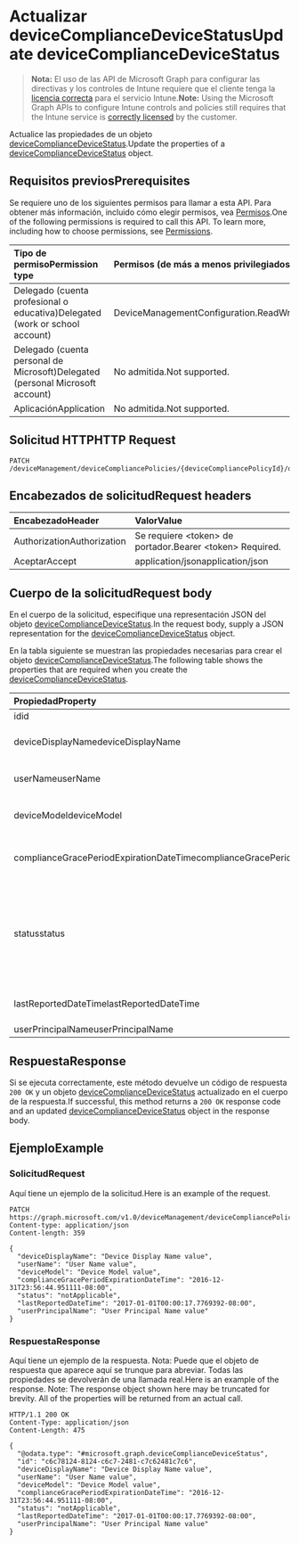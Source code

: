 # <a name="update-devicecompliancedevicestatus"></a><span data-ttu-id="545c3-101">Actualizar deviceComplianceDeviceStatus</span><span class="sxs-lookup"><span data-stu-id="545c3-101">Update deviceComplianceDeviceStatus</span></span>

> <span data-ttu-id="545c3-102">**Nota:** El uso de las API de Microsoft Graph para configurar las directivas y los controles de Intune requiere que el cliente tenga la [licencia correcta](https://go.microsoft.com/fwlink/?linkid=839381) para el servicio Intune.</span><span class="sxs-lookup"><span data-stu-id="545c3-102">**Note:** Using the Microsoft Graph APIs to configure Intune controls and policies still requires that the Intune service is [correctly licensed](https://go.microsoft.com/fwlink/?linkid=839381) by the customer.</span></span>

<span data-ttu-id="545c3-103">Actualice las propiedades de un objeto [deviceComplianceDeviceStatus](../resources/intune_deviceconfig_devicecompliancedevicestatus.md).</span><span class="sxs-lookup"><span data-stu-id="545c3-103">Update the properties of a [deviceComplianceDeviceStatus](../resources/intune_deviceconfig_devicecompliancedevicestatus.md) object.</span></span>
## <a name="prerequisites"></a><span data-ttu-id="545c3-104">Requisitos previos</span><span class="sxs-lookup"><span data-stu-id="545c3-104">Prerequisites</span></span>
<span data-ttu-id="545c3-p101">Se requiere uno de los siguientes permisos para llamar a esta API. Para obtener más información, incluido cómo elegir permisos, vea [Permisos](../../../concepts/permissions_reference.md).</span><span class="sxs-lookup"><span data-stu-id="545c3-p101">One of the following permissions is required to call this API. To learn more, including how to choose permissions, see [Permissions](../../../concepts/permissions_reference.md).</span></span>

|<span data-ttu-id="545c3-107">Tipo de permiso</span><span class="sxs-lookup"><span data-stu-id="545c3-107">Permission type</span></span>|<span data-ttu-id="545c3-108">Permisos (de más a menos privilegiados)</span><span class="sxs-lookup"><span data-stu-id="545c3-108">Permissions (from most to least privileged)</span></span>|
|:---|:---|
|<span data-ttu-id="545c3-109">Delegado (cuenta profesional o educativa)</span><span class="sxs-lookup"><span data-stu-id="545c3-109">Delegated (work or school account)</span></span>|<span data-ttu-id="545c3-110">DeviceManagementConfiguration.ReadWrite.All</span><span class="sxs-lookup"><span data-stu-id="545c3-110">DeviceManagementConfiguration.ReadWrite.All</span></span>|
|<span data-ttu-id="545c3-111">Delegado (cuenta personal de Microsoft)</span><span class="sxs-lookup"><span data-stu-id="545c3-111">Delegated (personal Microsoft account)</span></span>|<span data-ttu-id="545c3-112">No admitida.</span><span class="sxs-lookup"><span data-stu-id="545c3-112">Not supported.</span></span>|
|<span data-ttu-id="545c3-113">Aplicación</span><span class="sxs-lookup"><span data-stu-id="545c3-113">Application</span></span>|<span data-ttu-id="545c3-114">No admitida.</span><span class="sxs-lookup"><span data-stu-id="545c3-114">Not supported.</span></span>|

## <a name="http-request"></a><span data-ttu-id="545c3-115">Solicitud HTTP</span><span class="sxs-lookup"><span data-stu-id="545c3-115">HTTP Request</span></span>
<!-- {
  "blockType": "ignored"
}
-->
``` http
PATCH /deviceManagement/deviceCompliancePolicies/{deviceCompliancePolicyId}/deviceStatuses/{deviceComplianceDeviceStatusId}
```

## <a name="request-headers"></a><span data-ttu-id="545c3-116">Encabezados de solicitud</span><span class="sxs-lookup"><span data-stu-id="545c3-116">Request headers</span></span>
|<span data-ttu-id="545c3-117">Encabezado</span><span class="sxs-lookup"><span data-stu-id="545c3-117">Header</span></span>|<span data-ttu-id="545c3-118">Valor</span><span class="sxs-lookup"><span data-stu-id="545c3-118">Value</span></span>|
|:---|:---|
|<span data-ttu-id="545c3-119">Authorization</span><span class="sxs-lookup"><span data-stu-id="545c3-119">Authorization</span></span>|<span data-ttu-id="545c3-120">Se requiere &lt;token&gt; de portador.</span><span class="sxs-lookup"><span data-stu-id="545c3-120">Bearer &lt;token&gt; Required.</span></span>|
|<span data-ttu-id="545c3-121">Aceptar</span><span class="sxs-lookup"><span data-stu-id="545c3-121">Accept</span></span>|<span data-ttu-id="545c3-122">application/json</span><span class="sxs-lookup"><span data-stu-id="545c3-122">application/json</span></span>|

## <a name="request-body"></a><span data-ttu-id="545c3-123">Cuerpo de la solicitud</span><span class="sxs-lookup"><span data-stu-id="545c3-123">Request body</span></span>
<span data-ttu-id="545c3-124">En el cuerpo de la solicitud, especifique una representación JSON del objeto [deviceComplianceDeviceStatus](../resources/intune_deviceconfig_devicecompliancedevicestatus.md).</span><span class="sxs-lookup"><span data-stu-id="545c3-124">In the request body, supply a JSON representation for the [deviceComplianceDeviceStatus](../resources/intune_deviceconfig_devicecompliancedevicestatus.md) object.</span></span>

<span data-ttu-id="545c3-125">En la tabla siguiente se muestran las propiedades necesarias para crear el objeto [deviceComplianceDeviceStatus](../resources/intune_deviceconfig_devicecompliancedevicestatus.md).</span><span class="sxs-lookup"><span data-stu-id="545c3-125">The following table shows the properties that are required when you create the [deviceComplianceDeviceStatus](../resources/intune_deviceconfig_devicecompliancedevicestatus.md).</span></span>

|<span data-ttu-id="545c3-126">Propiedad</span><span class="sxs-lookup"><span data-stu-id="545c3-126">Property</span></span>|<span data-ttu-id="545c3-127">Tipo</span><span class="sxs-lookup"><span data-stu-id="545c3-127">Type</span></span>|<span data-ttu-id="545c3-128">Descripción</span><span class="sxs-lookup"><span data-stu-id="545c3-128">Description</span></span>|
|:---|:---|:---|
|<span data-ttu-id="545c3-129">id</span><span class="sxs-lookup"><span data-stu-id="545c3-129">id</span></span>|<span data-ttu-id="545c3-130">Cadena</span><span class="sxs-lookup"><span data-stu-id="545c3-130">String</span></span>|<span data-ttu-id="545c3-131">Clave de la entidad.</span><span class="sxs-lookup"><span data-stu-id="545c3-131">Key of the entity.</span></span>|
|<span data-ttu-id="545c3-132">deviceDisplayName</span><span class="sxs-lookup"><span data-stu-id="545c3-132">deviceDisplayName</span></span>|<span data-ttu-id="545c3-133">Cadena</span><span class="sxs-lookup"><span data-stu-id="545c3-133">String</span></span>|<span data-ttu-id="545c3-134">Nombre de dispositivo de DevicePolicyStatus.</span><span class="sxs-lookup"><span data-stu-id="545c3-134">Device name of the DevicePolicyStatus.</span></span>|
|<span data-ttu-id="545c3-135">userName</span><span class="sxs-lookup"><span data-stu-id="545c3-135">userName</span></span>|<span data-ttu-id="545c3-136">Cadena</span><span class="sxs-lookup"><span data-stu-id="545c3-136">String</span></span>|<span data-ttu-id="545c3-137">El nombre de usuario que se está notificando</span><span class="sxs-lookup"><span data-stu-id="545c3-137">The User Name that is being reported</span></span>|
|<span data-ttu-id="545c3-138">deviceModel</span><span class="sxs-lookup"><span data-stu-id="545c3-138">deviceModel</span></span>|<span data-ttu-id="545c3-139">Cadena</span><span class="sxs-lookup"><span data-stu-id="545c3-139">String</span></span>|<span data-ttu-id="545c3-140">El modelo de dispositivo que se está notificando</span><span class="sxs-lookup"><span data-stu-id="545c3-140">The device model that is being reported</span></span>|
|<span data-ttu-id="545c3-141">complianceGracePeriodExpirationDateTime</span><span class="sxs-lookup"><span data-stu-id="545c3-141">complianceGracePeriodExpirationDateTime</span></span>|<span data-ttu-id="545c3-142">DateTimeOffset</span><span class="sxs-lookup"><span data-stu-id="545c3-142">DateTimeOffset</span></span>|<span data-ttu-id="545c3-143">La fecha y hora en que expira el período de gracia de cumplimiento del dispositivo</span><span class="sxs-lookup"><span data-stu-id="545c3-143">The DateTime when device compliance grace period expires</span></span>|
|<span data-ttu-id="545c3-144">status</span><span class="sxs-lookup"><span data-stu-id="545c3-144">status</span></span>|[<span data-ttu-id="545c3-145">complianceStatus</span><span class="sxs-lookup"><span data-stu-id="545c3-145">complianceStatus</span></span>](../resources/intune_shared_compliancestatus.md)|<span data-ttu-id="545c3-146">Estado de cumplimiento del informe de directiva.</span><span class="sxs-lookup"><span data-stu-id="545c3-146">Compliance status of the policy report.</span></span> <span data-ttu-id="545c3-147">Los valores posibles son `unknown`, `notApplicable`, `compliant`, `remediated`, `nonCompliant`, `error` y `conflict`.</span><span class="sxs-lookup"><span data-stu-id="545c3-147">The possible values are `unknown`, `notApplicable`, `compliant`, `remediated`, `nonCompliant`, `error`, `conflict`, , , , , or .</span></span>|
|<span data-ttu-id="545c3-148">lastReportedDateTime</span><span class="sxs-lookup"><span data-stu-id="545c3-148">lastReportedDateTime</span></span>|<span data-ttu-id="545c3-149">DateTimeOffset</span><span class="sxs-lookup"><span data-stu-id="545c3-149">DateTimeOffset</span></span>|<span data-ttu-id="545c3-150">Fecha y hora de la última modificación del informe de directiva.</span><span class="sxs-lookup"><span data-stu-id="545c3-150">Last modified date time of the policy report.</span></span>|
|<span data-ttu-id="545c3-151">userPrincipalName</span><span class="sxs-lookup"><span data-stu-id="545c3-151">userPrincipalName</span></span>|<span data-ttu-id="545c3-152">Cadena</span><span class="sxs-lookup"><span data-stu-id="545c3-152">String</span></span>|<span data-ttu-id="545c3-153">UserPrincipalName.</span><span class="sxs-lookup"><span data-stu-id="545c3-153">UserPrincipalName.</span></span>|



## <a name="response"></a><span data-ttu-id="545c3-154">Respuesta</span><span class="sxs-lookup"><span data-stu-id="545c3-154">Response</span></span>
<span data-ttu-id="545c3-155">Si se ejecuta correctamente, este método devuelve un código de respuesta `200 OK` y un objeto [deviceComplianceDeviceStatus](../resources/intune_deviceconfig_devicecompliancedevicestatus.md) actualizado en el cuerpo de la respuesta.</span><span class="sxs-lookup"><span data-stu-id="545c3-155">If successful, this method returns a `200 OK` response code and an updated [deviceComplianceDeviceStatus](../resources/intune_deviceconfig_devicecompliancedevicestatus.md) object in the response body.</span></span>

## <a name="example"></a><span data-ttu-id="545c3-156">Ejemplo</span><span class="sxs-lookup"><span data-stu-id="545c3-156">Example</span></span>
### <a name="request"></a><span data-ttu-id="545c3-157">Solicitud</span><span class="sxs-lookup"><span data-stu-id="545c3-157">Request</span></span>
<span data-ttu-id="545c3-158">Aquí tiene un ejemplo de la solicitud.</span><span class="sxs-lookup"><span data-stu-id="545c3-158">Here is an example of the request.</span></span>
``` http
PATCH https://graph.microsoft.com/v1.0/deviceManagement/deviceCompliancePolicies/{deviceCompliancePolicyId}/deviceStatuses/{deviceComplianceDeviceStatusId}
Content-type: application/json
Content-length: 359

{
  "deviceDisplayName": "Device Display Name value",
  "userName": "User Name value",
  "deviceModel": "Device Model value",
  "complianceGracePeriodExpirationDateTime": "2016-12-31T23:56:44.951111-08:00",
  "status": "notApplicable",
  "lastReportedDateTime": "2017-01-01T00:00:17.7769392-08:00",
  "userPrincipalName": "User Principal Name value"
}
```

### <a name="response"></a><span data-ttu-id="545c3-159">Respuesta</span><span class="sxs-lookup"><span data-stu-id="545c3-159">Response</span></span>
<span data-ttu-id="545c3-p103">Aquí tiene un ejemplo de la respuesta. Nota: Puede que el objeto de respuesta que aparece aquí se trunque para abreviar. Todas las propiedades se devolverán de una llamada real.</span><span class="sxs-lookup"><span data-stu-id="545c3-p103">Here is an example of the response. Note: The response object shown here may be truncated for brevity. All of the properties will be returned from an actual call.</span></span>
``` http
HTTP/1.1 200 OK
Content-Type: application/json
Content-Length: 475

{
  "@odata.type": "#microsoft.graph.deviceComplianceDeviceStatus",
  "id": "c6c78124-8124-c6c7-2481-c7c62481c7c6",
  "deviceDisplayName": "Device Display Name value",
  "userName": "User Name value",
  "deviceModel": "Device Model value",
  "complianceGracePeriodExpirationDateTime": "2016-12-31T23:56:44.951111-08:00",
  "status": "notApplicable",
  "lastReportedDateTime": "2017-01-01T00:00:17.7769392-08:00",
  "userPrincipalName": "User Principal Name value"
}
```



